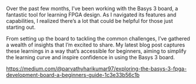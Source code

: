 Over the past few months, I’ve been working with the Basys 3 board, a fantastic tool for learning FPGA design. As I navigated its features and capabilities, I realized there’s a lot that could be helpful for those just starting out.

From setting up the board to tackling the common challenges, I’ve gathered a wealth of insights that I’m excited to share. My latest blog post captures these learnings in a way that’s accessible for beginners, aiming to simplify the learning curve and inspire confidence in using the Basys 3 board.

https://medium.com/@parvathyharikumar97/exploring-the-basys-3-fpga-development-board-a-beginners-guide-1c3e33b56c1b
